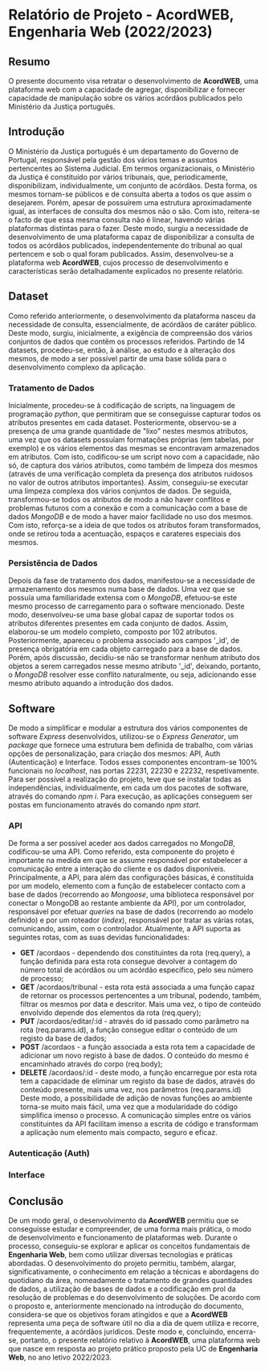 # Relatório de Projeto - AcordWEB, Engenharia Web (2022/2023)


## Resumo
O presente documento visa retratar o desenvolvimento de **AcordWEB**, uma plataforma web com a capacidade de agregar, disponibilizar e fornecer capacidade de manipulação sobre os vários acórdãos publicados pelo Ministério da Justiça português.


## Introdução
O Ministério da Justiça português é um departamento do Governo de Portugal, responsável pela gestão dos vários temas e assuntos pertencentes ao Sistema Judicial. Em termos organizacionais, o Ministério da Justiça é constituído por vários tribunais, que, periodicamente, disponibilizam, individualmente, um conjunto de acórdãos. Desta forma, os mesmos tornam-se públicos e de consulta aberta a todos os que assim o desejarem. Porém, apesar de possuírem uma estrutura aproximadamente igual, as interfaces de consulta dos mesmos não o são. Com isto, reitera-se o facto de que essa mesma consulta não é linear, havendo várias plataformas distintas para o fazer. Deste modo, surgiu a necessidade de desenvolvimento de uma plataforma capaz de disponibilizar a consulta de todos os acórdãos publicados, independentemente do tribunal ao qual pertencem e sob o qual foram publicados. Assim, desenvolveu-se a plataforma web **AcordWEB**, cujos processo de desenvolvimento e características serão detalhadamente explicados no presente relatório.


## Dataset
Como referido anteriormente, o desenvolvimento da plataforma nasceu da necessidade de consulta, essencialmente, de acórdãos de caráter público. Deste modo, surgiu, inicialmente, a exigência de compreensão dos vários conjuntos de dados que contêm os processos referidos. Partindo de 14 datasets, procedeu-se, então, à análise, ao estudo e à alteração dos mesmos, de modo a ser possível partir de uma base sólida para o desenvolvimento complexo da aplicação.

### Tratamento de Dados
Inicialmente, procedeu-se à codificação de scripts, na linguagem de programação *python*, que permitiram que se conseguisse capturar todos os atributos presentes em cada dataset. Posteriormente, observou-se a presença de uma grande quantidade de "lixo" nestes mesmos atributos, uma vez que os datasets possuíam formatações próprias (em tabelas, por exemplo) e os vários elementos das mesmas se encontravam armazenados em atributos. Com isto, codificou-se um script novo com a capacidade, não só, de captura dos vários atributos, como também de limpeza dos mesmos (através de uma verificação completa da presença dos atributos ruidosos no valor de outros atributos importantes). Assim, conseguiu-se executar uma limpeza complexa dos vários conjuntos de dados.
De seguida, transformou-se todos os atributos de modo a não haver conflitos e problemas futuros com a conexão e com a comunicação com a base de dados *MongoDB* e de modo a haver maior facilidade no uso dos mesmos. Com isto, reforça-se a ideia de que todos os atributos foram transformados, onde se retirou toda a acentuação, espaços e carateres especiais dos mesmos.

### Persistência de Dados
Depois da fase de tratamento dos dados, manifestou-se a necessidade de armazenamento dos mesmos numa base de dados. Uma vez que se possuía uma familiaridade extensa com o *MongoDB*, efetuou-se este mesmo processo de carregamento para o software mencionado. Deste modo, desenvolveu-se uma base global capaz de suportar todos os atributos diferentes presentes em cada conjunto de dados. Assim, elaborou-se um modelo completo, composto por 102 atributos. Posteriormente, apareceu o problema associado aos campos '_id', de presença obrigatória em cada objeto carregado para a base de dados. Porém, após discussão, decidiu-se não se transformar nenhum atributo dos objetos a serem carregados nesse mesmo atributo '_id', deixando, portanto, o *MongoDB* resolver esse conflito naturalmente, ou seja, adicionando esse mesmo atributo aquando a introdução dos dados.


## Software
De modo a simplificar e modular a estrutura dos vários componentes de software *Express* desenvolvidos, utilizou-se o *Express Generator*, um *package* que fornece uma estrutura bem definida de trabalho, com várias opções de personalização, para criação dos mesmos: API, Auth (Autenticação) e Interface. Todos esses componentes encontram-se 100% funcionais no *localhost*, nas portas 22231, 22230 e 22232, respetivamente. Para ser possível a realização do projeto, teve que se instalar todas as independências, individualmente, em cada um dos pacotes de software, através do comando *npm i*. Para execução, as aplicações conseguem ser postas em funcionamento através do comando *npm start*.

### API
De forma a ser possível aceder aos dados carregados no *MongoDB*, codificou-se uma API. Como referido, esta componente do projeto é importante na medida em que se assume responsável por estabelecer a comunicação entre a interação do cliente e os dados disponíveis. Principalmente, a API, para além das configurações básicas, é constituída por um modelo, elemento com a função de estabelecer contacto com a base de dados (recorrendo ao *Mongoose*, uma biblioteca responsável por conectar o MongoDB ao restante ambiente da API), por um controlador, responsável por efetuar *queries* na base de dados (recorrendo ao modelo definido) e por um roteador (*index*), responsável por tratar as várias rotas, comunicando, assim, com o controlador. Atualmente, a API suporta as seguintes rotas, com as suas devidas funcionalidades:
* **GET** /acordaos - dependendo dos constituintes da rota (req.query), a função definida para esta rota consegue devolver a contagem do número total de acórdãos ou um acórdão específico, pelo seu número de processo;
* **GET** /acordaos/tribunal - esta rota está associada a uma função capaz de retornar os processos pertencentes a um tribunal, podendo, também, filtrar os mesmos por data e descritor. Mais uma vez, o tipo de conteúdo envolvido depende dos elementos da rota (req.query);
* **PUT** /acordaos/editar/:id - através do id passado como parâmetro na rota (req.params.id), a função consegue editar o conteúdo de um registo da base de dados;
* **POST** /acordaos - a função associada a esta rota tem a capacidade de adicionar um novo registo à base de dados. O conteúdo do mesmo é encaminhado através do corpo (req.body);
* **DELETE** /acordaos/:id - deste modo, a função encarregue por esta rota tem a capacidade de eliminar um registo da base de dados, através do conteúdo presente, mais uma vez, nos parâmetros (req.params.id)
Deste modo, a possibilidade de adição de novas funções ao ambiente torna-se muito mais fácil, uma vez que a modularidade do código simplifica imenso o processo. A comunicação simples entre os vários constituintes da API facilitam imenso a escrita de código e transformam a aplicação num elemento mais compacto, seguro e eficaz.

### Autenticação (Auth)


### Interface


## Conclusão
De um modo geral, o desenvolvimento da **AcordWEB** permitiu que se conseguisse estudar e compreender, de uma forma mais prática, o modo de desenvolvimento e funcionamento de plataformas web. Durante o processo, conseguiu-se explorar e aplicar os conceitos fundamentais de **Engenharia Web**, bem como utilizar diversas tecnologias e práticas abordadas. O desenvolvimento do projeto permitiu, também, alargar, significativamente, o conhecimento em relação a técnicas e abordagens do quotidiano da área, nomeadamente o tratamento de grandes quantidades de dados, a utilização de bases de dados e a codificação em prol da resolução de problemas e do desenvolvimento de soluções. De acordo com o proposto e, anteriormente mencionado na introdução do documento, considera-se que os objetivos foram atingidos e que a **AcordWEB** representa uma peça de software útil no dia a dia de quem utiliza e recorre, frequentemente, a acórdãos jurídicos. Deste modo e, concluindo, encerra-se, portanto, o presente relatório relativo à **AcordWEB**, uma plataforma web que nasce em resposta ao projeto prático proposto pela UC de **Engenharia Web**, no ano letivo 2022/2023.
